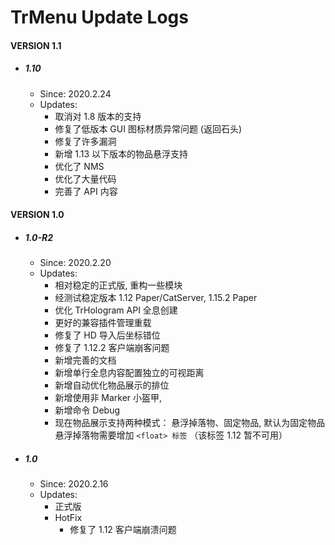 # TrMenu Update Logs #

#### VERSION 1.1
  - ##### 1.10
    - Since: 2020.2.24
    - Updates:
      - 取消对 1.8 版本的支持
      - 修复了低版本 GUI 图标材质异常问题 (返回石头)
      - 修复了许多漏洞
      - 新增 1.13 以下版本的物品悬浮支持
      - 优化了 NMS
      - 优化了大量代码
      - 完善了 API 内容
#### VERSION 1.0
  - ##### 1.0-R2
    - Since: 2020.2.20
    - Updates:
      - 相对稳定的正式版, 重构一些模块
      - 经测试稳定版本 1.12 Paper/CatServer, 1.15.2 Paper
      - 优化 TrHologram API 全息创建
      - 更好的兼容插件管理重载
      - 修复了 HD 导入后坐标错位
      - 修复了 1.12.2 客户端崩客问题
      - 新增完善的文档
      - 新增单行全息内容配置独立的可视距离
      - 新增自动优化物品展示的排位
      - 新增使用非 Marker 小盔甲, 
      - 新增命令 Debug
      - 现在物品展示支持两种模式： 悬浮掉落物、固定物品, 默认为固定物品
        悬浮掉落物需要增加 `<float> 标签` （该标签 1.12 暂不可用）
  - ##### 1.0
    - Since: 2020.2.16
    - Updates:
      - 正式版
      - HotFix
        - 修复了 1.12 客户端崩溃问题
 